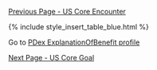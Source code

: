 [Previous Page - US Core Encounter](USCoreEncounter.html)

{% include style_insert_table_blue.html %}
 
Go to [PDex ExplanationOfBenefit profile](StructureDefinition-pdex-explanationofbenefit.html)

[Next Page - US Core Goal](USCoreGoal.html)
